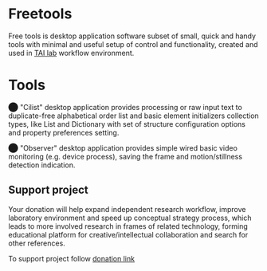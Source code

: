 # Freetools

Free tools is desktop application software subset of small, quick and handy tools with minimal and useful setup of control and functionality, created and used in [TAI lab](https://ladooniani.github.io/tailab/) workflow environment.

# Tools

⬤ "Cilist" desktop application provides processing or raw input text to duplicate-free alphabetical order list and basic element initializers collection types, like List and Dictionary with set of structure configuration options and property preferences setting.

⬤ "Observer" desktop application provides simple wired basic video monitoring (e.g. device process), saving the frame and motion/stillness detection indication. 

## Support project

Your donation will help expand independent research workflow, improve laboratory environment and speed up conceptual strategy process, which leads to more involved research in frames of related technology, forming educational platform for creative/intellectual collaboration and search for other references.

To support project follow [donation link](https://www.paypal.com/donate?token=J7e0P3tspk-75N--iN7kLC-4fKbcJxQI392d7TfQLOh9RaHUcgcJwIp03F5JkKUgyonyGqmXJOc1nnkj) 

